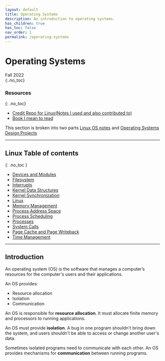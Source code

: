 ```yaml
---
layout: default
title: Operating Systems
description: An introduction to operating systems.
has_children: true
has_toc: false
nav_order: 1
permalink: /operating-systems
---
```



# Operating Systems
Fall 2022           
{:.no_toc}

### Resources
{: .no_toc}
- [Credit Repo for Linux(Notes I used and also contributed to)](https://github.com/eddyerburgh/notes/tree/master/docs/operating-systems)
- [Book I mean to read](https://pages.cs.wisc.edu/~remzi/OSTEP/)

This section is broken into two parts [Linux OS notes](linux) and [Operating Systems Design Projects](os-design)

---

## Linux Table of contents
{: .no_toc }
- [Devices and Modules](linux/devices-and-modules.md)
- [Filesystem](linux/filesystem.md)
- [Interrupts](linux/interrupts.md)
- [Kernel Data Structures](linux/kernel-data-structures.md)
- [Kernel Synchronization](linux/kernel-sychronization.md)
- [Linux](linux/linux.md)
- [Memory Management](linux/memory-management.md)
- [Process Address Space](linux/process-address-space.md)
- [Process Scheduling](linux/process-scheduling.md)
- [Processes](linux/processes.md)
- [System Calls](linux/system-calls.md)
- [Page Cache and Page Writeback](linux/the-page-cache-and-page-writeback.md)
- [Time Management](linux/time-management.md)

---

## Introduction

An operating system (OS) is the software that manages a computer’s resources for the computer's users and their applications.


An OS provides:

- Resource allocation
- Isolation
- Communication

An OS is responsible for **resource allocation**. It must allocate finite memory and processors to running applications.

An OS must provide **isolation**. A bug in one program shouldn't bring down the system, and users shouldn't be able to access or change another user's data.

Sometimes isolated programs need to communicate with each other. An OS provides mechanisms for **communication** between running programs.





